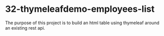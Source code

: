 # 32-thymeleafdemo-employees-list

The purpose of this project is to build an html table using thymeleaf around an existing rest api.
